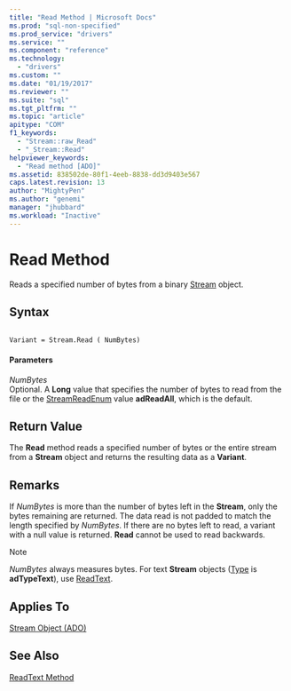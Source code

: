 ```yaml
---
title: "Read Method | Microsoft Docs"
ms.prod: "sql-non-specified"
ms.prod_service: "drivers"
ms.service: ""
ms.component: "reference"
ms.technology:
  - "drivers"
ms.custom: ""
ms.date: "01/19/2017"
ms.reviewer: ""
ms.suite: "sql"
ms.tgt_pltfrm: ""
ms.topic: "article"
apitype: "COM"
f1_keywords: 
  - "Stream::raw_Read"
  - "_Stream::Read"
helpviewer_keywords: 
  - "Read method [ADO]"
ms.assetid: 838502de-80f1-4eeb-8838-dd3d9403e567
caps.latest.revision: 13
author: "MightyPen"
ms.author: "genemi"
manager: "jhubbard"
ms.workload: "Inactive"
---
```

# Read Method
Reads a specified number of bytes from a binary [Stream](../../../ado/reference/ado-api/stream-object-ado.md) object.  
  
## Syntax  
  
```  
  
Variant = Stream.Read ( NumBytes)  
```  
  
#### Parameters  
 *NumBytes*  
 Optional. A **Long** value that specifies the number of bytes to read from the file or the [StreamReadEnum](../../../ado/reference/ado-api/streamreadenum.md) value **adReadAll**, which is the default.  
  
## Return Value  
 The **Read** method reads a specified number of bytes or the entire stream from a **Stream** object and returns the resulting data as a **Variant**.  
  
## Remarks  
 If *NumBytes* is more than the number of bytes left in the **Stream**, only the bytes remaining are returned. The data read is not padded to match the length specified by *NumBytes*. If there are no bytes left to read, a variant with a null value is returned. **Read** cannot be used to read backwards.  
  
> [!NOTE]
>  *NumBytes* always measures bytes. For text **Stream** objects ([Type](../../../ado/reference/ado-api/type-property-ado-stream.md) is **adTypeText**), use [ReadText](../../../ado/reference/ado-api/readtext-method.md).  
  
## Applies To  
 [Stream Object (ADO)](../../../ado/reference/ado-api/stream-object-ado.md)  
  
## See Also  
 [ReadText Method](../../../ado/reference/ado-api/readtext-method.md)
